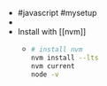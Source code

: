 - #javascript #mysetup
-
- Install with [[nvm]]
	- ```bash
	  # install nvm
	  nvm install --lts
	  nvm current
	  node -v
	  ```